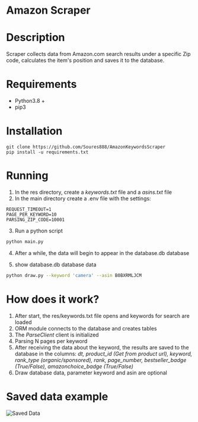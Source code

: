 # Amazon Scraper

# Description

Scraper collects data from Amazon.com search results under a specific Zip code, calculates the item's position and saves it to the database.

# Requirements

- Python3.8 +
- pip3

# Installation

```
git clone https://github.com/Soures888/AmazonKeywordsScraper
pip install -u requirements.txt
```

# Running
1. In the res directory, create a *keywords.txt* file and a *asins.txt* file
2. In the main directory create a .env file with the settings:
```
REQUEST_TIMEOUT=1
PAGE_PER_KEYWORD=10
PARSING_ZIP_CODE=10001
```
3. Run a python script
```bash
python main.py
```
4. After a while, the data will begin to appear in the database.db database

5. show database.db database data
```bash
python draw.py --keyword 'camera' --asin B0BXRMLJCM
```
# How does it work?

1. After start, the res/keywords.txt file opens and keywords for search are loaded
2. ORM module connects to the database and creates tables
3. The *ParseClient* client is initialized
4. Parsing N pages per keyword
5. After receiving the data about the keyword, the results are saved to the database in the columns: *dt, product_id (Get from product url), keyword, rank_type (organic/sponsored), rank, page_number, bestseller_badge (True/False), amazonchoice_badge (True/False)*
6. Draw database data, parameter keyword and asin are optional

# Saved data example


![](https://imgur.com/KUR427p.png "Saved Data")
